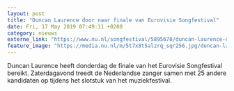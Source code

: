 ```yaml
---
layout: post
title: "Duncan Laurence door naar finale van Eurovisie Songfestival"
date: Fri, 17 May 2019 07:49:11 +0200
category: nieuws
externe_link: "https://www.nu.nl/songfestival/5895678/duncan-laurence-door-naar-finale-van-eurovisie-songfestival.html"
feature_image: "https://media.nu.nl/m/5t7x8t5alzrq_sqr256.jpg/duncan-laurence-door-naar-finale-van-eurovisie-songfestival.jpg"
---
```


Duncan Laurence heeft donderdag de finale van het Eurovisie Songfestival bereikt. Zaterdagavond treedt de Nederlandse zanger samen met 25 andere kandidaten op tijdens het slotstuk van het muziekfestival.
